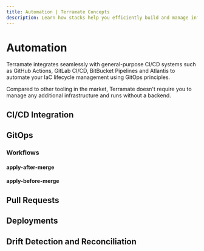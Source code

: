 ```yaml
---
title: Automation | Terramate Concepts
description: Learn how stacks help you efficiently build and manage infrastructure as code projects at any scale with technologies such as Terraform.
---
```


# Automation

Terramate integrates seamlessly with general-purpose CI/CD systems such as GitHub Actions, GitLab CI/CD,
BitBucket Pipelines and Atlantis to automate your IaC lifecycle management using GitOps principles.

Compared to other tooling in the market, Terramate doesn't require you to manage any additional infrastructure and runs
without a backend.

## CI/CD Integration

## GitOps

### Workflows

#### apply-after-merge

#### apply-before-merge

## Pull Requests

## Deployments

## Drift Detection and Reconciliation

